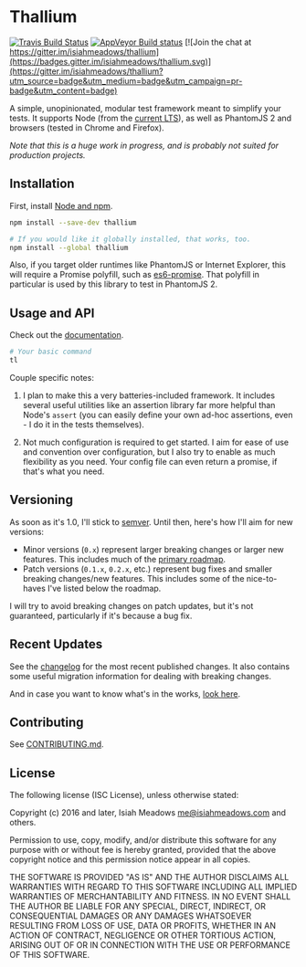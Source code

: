 # Thallium

[![Travis Build Status](https://travis-ci.org/isiahmeadows/thallium.svg?branch=master)](https://travis-ci.org/isiahmeadows/thallium) [![AppVeyor Build status](https://ci.appveyor.com/api/projects/status/f9lhn8ivfwj39k7k?svg=true)](https://ci.appveyor.com/project/isiahmeadows/thallium)
[![Join the chat at https://gitter.im/isiahmeadows/thallium](https://badges.gitter.im/isiahmeadows/thallium.svg)](https://gitter.im/isiahmeadows/thallium?utm_source=badge&utm_medium=badge&utm_campaign=pr-badge&utm_content=badge)

A simple, unopinionated, modular test framework meant to simplify your tests. It supports Node (from the [current LTS](https://github.com/nodejs/LTS/)), as well as PhantomJS 2 and browsers (tested in Chrome and Firefox).

*Note that this is a huge work in progress, and is probably not suited for production projects.*

## Installation

First, install [Node and npm](https://nodejs.org/en/download/).

```sh
npm install --save-dev thallium

# If you would like it globally installed, that works, too.
npm install --global thallium
```

Also, if you target older runtimes like PhantomJS or Internet Explorer, this will require a Promise polyfill, such as [es6-promise](https://github.com/stefanpenner/es6-promise). That polyfill in particular is used by this library to test in PhantomJS 2.

## Usage and API

Check out the [documentation](http://github.com/isiahmeadows/thallium/blob/master/docs/README.md).

```sh
# Your basic command
tl
```

Couple specific notes:

1. I plan to make this a very batteries-included framework. It includes several useful utilities like an assertion library far more helpful than Node's `assert` (you can easily define your own ad-hoc assertions, even - I do it in the tests themselves).

2. Not much configuration is required to get started. I aim for ease of use and convention over configuration, but I also try to enable as much flexibility as you need. Your config file can even return a promise, if that's what you need.

## Versioning

As soon as it's 1.0, I'll stick to [semver](https://semver.org). Until then, here's how I'll aim for new versions:

- Minor versions (`0.x`) represent larger breaking changes or larger new features. This includes much of the [primary roadmap](https://github.com/isiahmeadows/thallium/blob/master/roadmap.md).
- Patch versions (`0.1.x`, `0.2.x`, etc.) represent bug fixes and smaller breaking changes/new features. This includes some of the nice-to-haves I've listed below the roadmap.

I will try to avoid breaking changes on patch updates, but it's not guaranteed, particularly if it's because a bug fix.

## Recent Updates

See the [changelog](https://github.com/isiahmeadows/thallium/blob/master/CHANGELOG.md) for the most recent published changes. It also contains some useful migration information for dealing with breaking changes.

And in case you want to know what's in the works, [look here](https://github.com/isiahmeadows/thallium/blob/master/roadmap.md).

## Contributing

See [CONTRIBUTING.md](https://github.com/isiahmeadows/thallium/blob/master/CONTRIBUTING.md).

## License

The following license (ISC License), unless otherwise stated:

Copyright (c) 2016 and later, Isiah Meadows <me@isiahmeadows.com> and others.

Permission to use, copy, modify, and/or distribute this software for any purpose with or without fee is hereby granted, provided that the above copyright notice and this permission notice appear in all copies.

THE SOFTWARE IS PROVIDED "AS IS" AND THE AUTHOR DISCLAIMS ALL WARRANTIES WITH REGARD TO THIS SOFTWARE INCLUDING ALL IMPLIED WARRANTIES OF MERCHANTABILITY AND FITNESS. IN NO EVENT SHALL THE AUTHOR BE LIABLE FOR ANY SPECIAL, DIRECT, INDIRECT, OR CONSEQUENTIAL DAMAGES OR ANY DAMAGES WHATSOEVER RESULTING FROM LOSS OF USE, DATA OR PROFITS, WHETHER IN AN ACTION OF CONTRACT, NEGLIGENCE OR OTHER TORTIOUS ACTION, ARISING OUT OF OR IN CONNECTION WITH THE USE OR PERFORMANCE OF THIS SOFTWARE.
